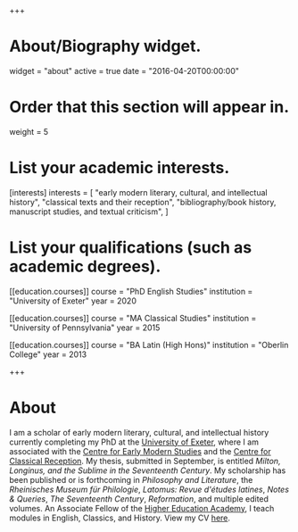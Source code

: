 +++
# About/Biography widget.
widget = "about"
active = true
date = "2016-04-20T00:00:00"

# Order that this section will appear in.
weight = 5

# List your academic interests.
[interests]
  interests = [
    "early modern literary, cultural, and intellectual history",
    "classical texts and their reception",
    "bibliography/book history, manuscript studies, and textual criticism",
  ]

# List your qualifications (such as academic degrees).
[[education.courses]]
  course = "PhD English Studies"
  institution = "University of Exeter"
  year = 2020

[[education.courses]]
  course = "MA Classical Studies"
  institution = "University of Pennsylvania"
  year = 2015

[[education.courses]]
  course = "BA Latin (High Hons)"
  institution = "Oberlin College"
  year = 2013
 
+++

# About

I am a scholar of early modern literary, cultural, and intellectual history currently completing my PhD at the [University of Exeter](https://humanities.exeter.ac.uk/english/), where I am associated with the [Centre for Early Modern Studies](https://humanities.exeter.ac.uk/history/research/centres/earlymodern/) and the [Centre for Classical Reception](https://humanities.exeter.ac.uk/classics/research/classicalreception/). My thesis, submitted in September, is entitled *Milton, Longinus, and the Sublime in the Seventeenth Century*. My scholarship has been published or is forthcoming in *Philosophy and Literature*, the *Rheinisches Museum für Philologie*, *Latomus: Revue d'études latines*, *Notes & Queries*, *The Seventeenth Century*, *Reformation*, and multiple edited volumes. An Associate Fellow of the [Higher Education Academy](https://www.heacademy.ac.uk/), I teach modules in English, Classics, and History.  View my CV [here](pdf/CV_Vozar.pdf).
